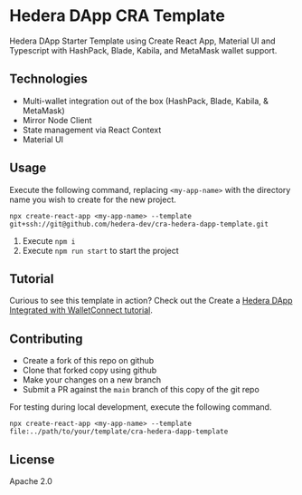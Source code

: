 # Hedera DApp CRA Template

Hedera DApp Starter Template using Create React App, Material UI and Typescript with HashPack, Blade, Kabila, and MetaMask wallet support.

## Technologies

* Multi-wallet integration out of the box (HashPack, Blade, Kabila, & MetaMask)
* Mirror Node Client
* State management via React Context
* Material UI


## Usage

Execute the following command, replacing `<my-app-name>` with the directory name you wish to create for the new project.

```shell
npx create-react-app <my-app-name> --template git+ssh://git@github.com/hedera-dev/cra-hedera-dapp-template.git
```
1. Execute ```npm i```
2. Execute ```npm run start``` to start the project

## Tutorial
Curious to see this template in action?
Check out the Create a [Hedera DApp Integrated with WalletConnect tutorial](https://docs.hedera.com/hedera/tutorials/more-tutorials/develop-a-hedera-dapp-integrated-with-walletconnect).

## Contributing

- Create a fork of this repo on github
- Clone that forked copy using github
- Make your changes on a new branch
- Submit a PR against the `main` branch of this copy of the git repo

For testing during local development, execute the following command.

```shell
npx create-react-app <my-app-name> --template file:../path/to/your/template/cra-hedera-dapp-template
```

## License
Apache 2.0
